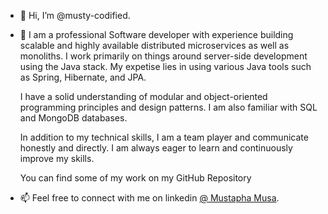 - 👋 Hi, I’m @musty-codified.
- 👀 I am a professional Software developer with experience building scalable and highly available distributed microservices as well as monoliths. I work primarily on things around 
      server-side development using the Java stack. My expetise lies in using various Java tools such as Spring, Hibernate, and JPA.

    I have a solid understanding of modular and object-oriented programming principles and design patterns. I am also familiar with SQL and MongoDB databases.

    In addition to my technical skills, I am a team player and communicate honestly and directly. I am always eager to learn and continuously improve my skills.

    You can find some of my work on my GitHub Repository
- 📫 Feel free to connect with me on linkedin [@ Mustapha Musa](https://www.linkedin.com/in/mustapha-musa/).



